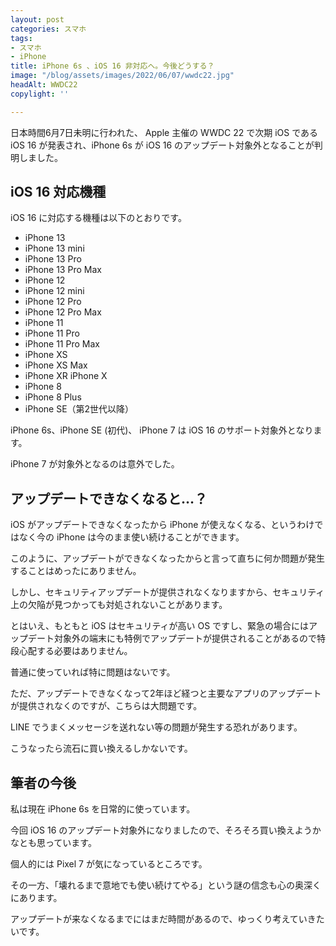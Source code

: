 ```yaml
---
layout: post
categories: スマホ
tags:
- スマホ
- iPhone
title: iPhone 6s 、iOS 16 非対応へ。今後どうする？
image: "/blog/assets/images/2022/06/07/wwdc22.jpg"
headAlt: WWDC22
copylight: ''

---
```

日本時間6月7日未明に行われた、 Apple 主催の WWDC 22 で次期 iOS である iOS 16 が発表され、iPhone 6s が iOS 16 のアップデート対象外となることが判明しました。

## iOS 16 対応機種

iOS 16 に対応する機種は以下のとおりです。

* iPhone 13
* iPhone 13 mini
* iPhone 13 Pro
* iPhone 13 Pro Max
* iPhone 12
* iPhone 12 mini
* iPhone 12 Pro
* iPhone 12 Pro Max
* iPhone 11
* iPhone 11 Pro
* iPhone 11 Pro Max
* iPhone XS
* iPhone XS Max
* iPhone XR iPhone X
* iPhone 8
* iPhone 8 Plus
* iPhone SE（第2世代以降）

iPhone 6s、iPhone SE (初代)、 iPhone 7 は iOS 16 のサポート対象外となります。

iPhone 7 が対象外となるのは意外でした。

## アップデートできなくなると…？

iOS がアップデートできなくなったから iPhone が使えなくなる、というわけではなく今の iPhone は今のまま使い続けることができます。

このように、アップデートができなくなったからと言って直ちに何か問題が発生することはめったにありません。

しかし、セキュリティアップデートが提供されなくなりますから、セキュリティ上の欠陥が見つかっても対処されないことがあります。

とはいえ、もともと iOS はセキュリティが高い OS ですし、緊急の場合にはアップデート対象外の端末にも特例でアップデートが提供されることがあるので特段心配する必要はありません。

普通に使っていれば特に問題はないです。

ただ、アップデートできなくなって2年ほど経つと主要なアプリのアップデートが提供されなくのですが、こちらは大問題です。

LINE でうまくメッセージを送れない等の問題が発生する恐れがあります。

こうなったら流石に買い換えるしかないです。

## 筆者の今後

私は現在 iPhone 6s を日常的に使っています。

今回 iOS 16 のアップデート対象外になりましたので、そろそろ買い換えようかなとも思っています。

個人的には Pixel 7 が気になっているところです。

その一方、「壊れるまで意地でも使い続けてやる」という謎の信念も心の奥深くにあります。

アップデートが来なくなるまでにはまだ時間があるので、ゆっくり考えていきたいです。